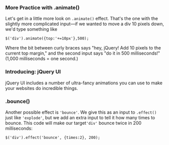 ### **More Practice with .animate\(\)**

Let's get in a little more look on  `.animate()` effect. That's the one with the slightly more complicated input—if we wanted to move a div 10 pixels down, we'd type something like

```
$('div').animate({top:'+=10px'},500);
```

Where the bit between curly braces says "hey, jQuery! Add 10 pixels to the current top margin," and the second input says "do it in 500 milliseconds!" \(1,000 milliseconds = one second.\)

### **Introducing: jQuery UI**

jQuery UI includes a number of ultra-fancy animations you can use to make your websites do incredible things.

### **.bounce\(\)**

Another possible effect is `'bounce'`. We give this as an input to `.effect()` just like `'explode'`, but we add an extra input to tell it how many times to bounce. This code will make our target`'div'` bounce twice in 200 milliseconds:



```
$('div').effect('bounce', {times:2}, 200);
```



